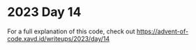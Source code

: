 # 2023 Day 14

For a full explanation of this code, check out https://advent-of-code.xavd.id/writeups/2023/day/14
